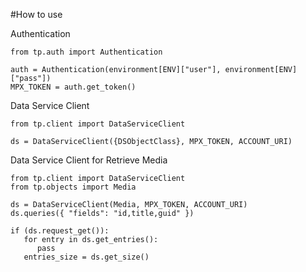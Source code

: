 #How to use

Authentication
```
from tp.auth import Authentication

auth = Authentication(environment[ENV]["user"], environment[ENV]["pass"])
MPX_TOKEN = auth.get_token()
```

Data Service Client
```
from tp.client import DataServiceClient

ds = DataServiceClient({DSObjectClass}, MPX_TOKEN, ACCOUNT_URI)
```

Data Service Client for Retrieve Media
```
from tp.client import DataServiceClient
from tp.objects import Media

ds = DataServiceClient(Media, MPX_TOKEN, ACCOUNT_URI)
ds.queries({ "fields": "id,title,guid" })

if (ds.request_get()):
   for entry in ds.get_entries():
      pass
   entries_size = ds.get_size()
```
